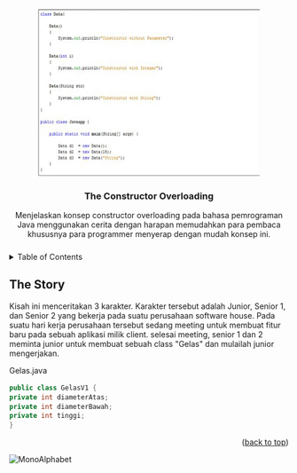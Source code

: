 <!-- Improved compatibility of back to top link: See: https://github.com/othneildrew/Best-README-Template/pull/73 -->
<a name="readme-top"></a>

<!-- PROJECT LOGO -->
<br />
<br />
<div align="center">
  <a href="https://github.com/dhondoi/Java-Library-Cerita-Constructor-Overloading">
    <img src="images/title.jpg" alt="Logo" width="400" >
  </a>

  <h3 align="center">The Constructor Overloading</h3>

  <p align="center">
     Menjelaskan konsep constructor overloading pada bahasa pemrograman Java menggunakan cerita dengan harapan memudahkan para pembaca khususnya para programmer menyerap dengan mudah konsep ini.
  </p>
</div>

<!-- TABLE OF CONTENTS -->
<details style="margin-top: 24px;">
  <summary>Table of Contents</summary>
      <ul>
          <li><a href="#the-story">The Story</a></li>
          
      </ul>
</details>

<!-- THE STORY -->
## The Story

Kisah ini menceritakan 3 karakter. Karakter tersebut adalah Junior, Senior 1, dan Senior 2 yang bekerja pada suatu perusahaan software house. Pada suatu hari kerja perusahaan tersebut sedang meeting untuk membuat fitur baru pada sebuah aplikasi milik client. selesai meeting, senior 1 dan 2 meminta junior untuk membuat sebuah class "Gelas" dan mulailah junior mengerjakan.

Gelas.java
```java
public class GelasV1 {
private int diameterAtas;
private int diameterBawah;
private int tinggi;
}
```

<p align="right">(<a href="#readme-top">back to top</a>)</p>

![MonoAlphabet][monoalphabet]



<!-- LINK BADGE & IMAGE-->
<!-- https://github.com/Ileriayo/markdown-badges -->

[monoalphabet]: images/monoalphabet.png
